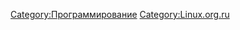 [Category:Программирование](Category:Программирование "wikilink")
[Category:Linux.org.ru](Category:Linux.org.ru "wikilink")